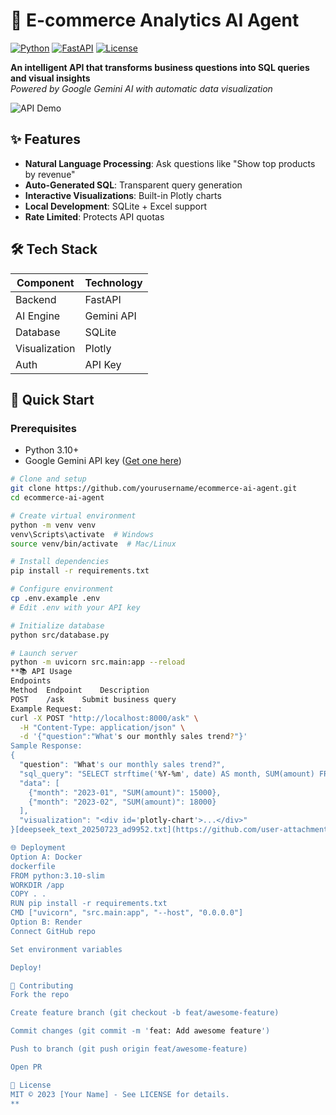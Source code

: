 # 🚀 E-commerce Analytics AI Agent

[![Python](https://img.shields.io/badge/Python-3.10%2B-blue)](https://python.org)
[![FastAPI](https://img.shields.io/badge/FastAPI-0.95%2B-green)](https://fastapi.tiangolo.com)
[![License](https://img.shields.io/badge/License-MIT-yellow)](LICENSE)

**An intelligent API that transforms business questions into SQL queries and visual insights**  
*Powered by Google Gemini AI with automatic data visualization*

![API Demo](https://media.giphy.com/media/v1.Y2lkPTc5MGI3NjExcW0yY2VjZGZ4dG5jZ2V1Y2R6Z2Z6Z2JjY2Z1Z2Z1Z2Z1Z2Z1Z2Z1Z2Z1Z2Z1Zw/giphy.gif)

## ✨ Features
- **Natural Language Processing**: Ask questions like "Show top products by revenue"
- **Auto-Generated SQL**: Transparent query generation
- **Interactive Visualizations**: Built-in Plotly charts
- **Local Development**: SQLite + Excel support
- **Rate Limited**: Protects API quotas

## 🛠️ Tech Stack
| Component       | Technology |
|-----------------|------------|
| Backend         | FastAPI    |
| AI Engine       | Gemini API |
| Database        | SQLite     |
| Visualization   | Plotly     |
| Auth            | API Key    |

## 🚀 Quick Start

### Prerequisites
- Python 3.10+
- Google Gemini API key ([Get one here](https://aistudio.google.com/app/apikey))

```bash
# Clone and setup
git clone https://github.com/yourusername/ecommerce-ai-agent.git
cd ecommerce-ai-agent

# Create virtual environment
python -m venv venv
venv\Scripts\activate  # Windows
source venv/bin/activate  # Mac/Linux

# Install dependencies
pip install -r requirements.txt

# Configure environment
cp .env.example .env
# Edit .env with your API key

# Initialize database
python src/database.py

# Launch server
python -m uvicorn src.main:app --reload
**📚 API Usage
Endpoints
Method	Endpoint	Description
POST	/ask	Submit business query
Example Request:
curl -X POST "http://localhost:8000/ask" \
  -H "Content-Type: application/json" \
  -d '{"question":"What's our monthly sales trend?"}'
Sample Response:
{
  "question": "What's our monthly sales trend?",
  "sql_query": "SELECT strftime('%Y-%m', date) AS month, SUM(amount) FROM sales GROUP BY month",
  "data": [
    {"month": "2023-01", "SUM(amount)": 15000},
    {"month": "2023-02", "SUM(amount)": 18000}
  ],
  "visualization": "<div id='plotly-chart'>...</div>"
}[deepseek_text_20250723_ad9952.txt](https://github.com/user-attachments/files/21393484/deepseek_text_20250723_ad9952.txt)

🌐 Deployment
Option A: Docker
dockerfile
FROM python:3.10-slim
WORKDIR /app
COPY . .
RUN pip install -r requirements.txt
CMD ["uvicorn", "src.main:app", "--host", "0.0.0.0"]
Option B: Render
Connect GitHub repo

Set environment variables

Deploy!

🤝 Contributing
Fork the repo

Create feature branch (git checkout -b feat/awesome-feature)

Commit changes (git commit -m 'feat: Add awesome feature')

Push to branch (git push origin feat/awesome-feature)

Open PR

📄 License
MIT © 2023 [Your Name] - See LICENSE for details.
**


